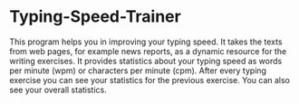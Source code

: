 # Typing-Speed-Trainer
This program helps you in improving your typing speed. It takes the texts from web pages, for example news reports, as a dynamic resource for the writing exercises.  It provides statistics about your typing speed as words per minute (wpm) or characters per minute (cpm). After every typing exercise you can see your statistics for the previous exercise. You can also see your overall statistics.
